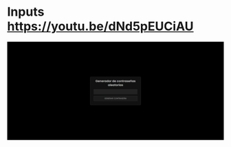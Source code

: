 # Inputs https://youtu.be/dNd5pEUCiAU
<p align="center">
  <img src="preview.png" alt="preview del proyecto" max-width="1600">
</p>